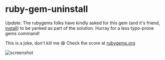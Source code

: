 # ruby-gem-uninstall

*Update*: The rubygems folks have kindly asked for this gem (and it's friend, [install](https://github.com/hdm/ruby-gem-install)) to be yanked as part of the solution. Hurray for a less typo-prone gems command!

This is a joke, don't kill me :smile: Check the score at [rubygems.org](https://rubygems.org/gems/uninstall)



![screenshot](https://raw.githubusercontent.com/hdm/ruby-gem-install/master/screenshot.png)
